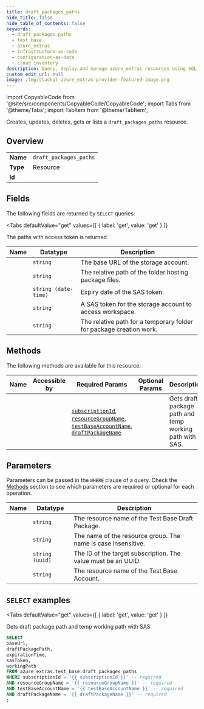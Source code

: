 ```yaml
--- 
title: draft_packages_paths
hide_title: false
hide_table_of_contents: false
keywords:
  - draft_packages_paths
  - test_base
  - azure_extras
  - infrastructure-as-code
  - configuration-as-data
  - cloud inventory
description: Query, deploy and manage azure_extras resources using SQL
custom_edit_url: null
image: /img/stackql-azure_extras-provider-featured-image.png
---
```


import CopyableCode from '@site/src/components/CopyableCode/CopyableCode';
import Tabs from '@theme/Tabs';
import TabItem from '@theme/TabItem';

Creates, updates, deletes, gets or lists a <code>draft_packages_paths</code> resource.

## Overview
<table><tbody>
<tr><td><b>Name</b></td><td><code>draft_packages_paths</code></td></tr>
<tr><td><b>Type</b></td><td>Resource</td></tr>
<tr><td><b>Id</b></td><td><CopyableCode code="azure_extras.test_base.draft_packages_paths" /></td></tr>
</tbody></table>

## Fields

The following fields are returned by `SELECT` queries:

<Tabs
    defaultValue="get"
    values={[
        { label: 'get', value: 'get' }
    ]}
>
<TabItem value="get">

The paths with access token is returned.

<table>
<thead>
    <tr>
    <th>Name</th>
    <th>Datatype</th>
    <th>Description</th>
    </tr>
</thead>
<tbody>
<tr>
    <td><CopyableCode code="baseUrl" /></td>
    <td><code>string</code></td>
    <td>The base URL of the storage account.</td>
</tr>
<tr>
    <td><CopyableCode code="draftPackagePath" /></td>
    <td><code>string</code></td>
    <td>The relative path of the folder hosting package files.</td>
</tr>
<tr>
    <td><CopyableCode code="expirationTime" /></td>
    <td><code>string (date-time)</code></td>
    <td>Expiry date of the SAS token.</td>
</tr>
<tr>
    <td><CopyableCode code="sasToken" /></td>
    <td><code>string</code></td>
    <td>A SAS token for the storage account to access workspace.</td>
</tr>
<tr>
    <td><CopyableCode code="workingPath" /></td>
    <td><code>string</code></td>
    <td>The relative path for a temporary folder for package creation work.</td>
</tr>
</tbody>
</table>
</TabItem>
</Tabs>

## Methods

The following methods are available for this resource:

<table>
<thead>
    <tr>
    <th>Name</th>
    <th>Accessible by</th>
    <th>Required Params</th>
    <th>Optional Params</th>
    <th>Description</th>
    </tr>
</thead>
<tbody>
<tr>
    <td><a href="#get"><CopyableCode code="get" /></a></td>
    <td><CopyableCode code="select" /></td>
    <td><a href="#parameter-subscriptionId"><code>subscriptionId</code></a>, <a href="#parameter-resourceGroupName"><code>resourceGroupName</code></a>, <a href="#parameter-testBaseAccountName"><code>testBaseAccountName</code></a>, <a href="#parameter-draftPackageName"><code>draftPackageName</code></a></td>
    <td></td>
    <td>Gets draft package path and temp working path with SAS.</td>
</tr>
</tbody>
</table>

## Parameters

Parameters can be passed in the `WHERE` clause of a query. Check the [Methods](#methods) section to see which parameters are required or optional for each operation.

<table>
<thead>
    <tr>
    <th>Name</th>
    <th>Datatype</th>
    <th>Description</th>
    </tr>
</thead>
<tbody>
<tr id="parameter-draftPackageName">
    <td><CopyableCode code="draftPackageName" /></td>
    <td><code>string</code></td>
    <td>The resource name of the Test Base Draft Package.</td>
</tr>
<tr id="parameter-resourceGroupName">
    <td><CopyableCode code="resourceGroupName" /></td>
    <td><code>string</code></td>
    <td>The name of the resource group. The name is case insensitive.</td>
</tr>
<tr id="parameter-subscriptionId">
    <td><CopyableCode code="subscriptionId" /></td>
    <td><code>string (uuid)</code></td>
    <td>The ID of the target subscription. The value must be an UUID.</td>
</tr>
<tr id="parameter-testBaseAccountName">
    <td><CopyableCode code="testBaseAccountName" /></td>
    <td><code>string</code></td>
    <td>The resource name of the Test Base Account.</td>
</tr>
</tbody>
</table>

## `SELECT` examples

<Tabs
    defaultValue="get"
    values={[
        { label: 'get', value: 'get' }
    ]}
>
<TabItem value="get">

Gets draft package path and temp working path with SAS.

```sql
SELECT
baseUrl,
draftPackagePath,
expirationTime,
sasToken,
workingPath
FROM azure_extras.test_base.draft_packages_paths
WHERE subscriptionId = '{{ subscriptionId }}' -- required
AND resourceGroupName = '{{ resourceGroupName }}' -- required
AND testBaseAccountName = '{{ testBaseAccountName }}' -- required
AND draftPackageName = '{{ draftPackageName }}' -- required
;
```
</TabItem>
</Tabs>
